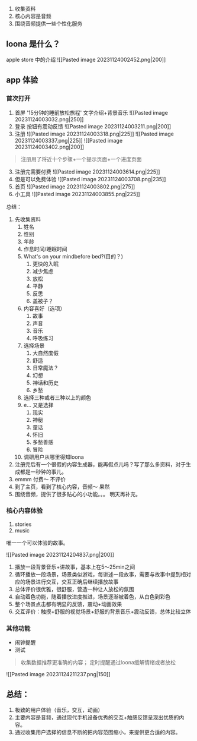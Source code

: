 
1. 收集资料
2. 核心内容是音频
3. 围绕音频提供一些个性化服务
## loona 是什么？

apple store 中的介绍
![[Pasted image 20231124002452.png|200]]

## app 体验

### 首次打开

1. 首屏
'15分钟的睡前放松旅程' 文字介绍+背景音乐
![[Pasted image 20231124003032.png|250]]
2. 登录
按钮有震动反馈
![[Pasted image 20231124003211.png|200]]
3. 注册
![[Pasted image 20231124003318.png|225]]
![[Pasted image 20231124003337.png|225]]
![[Pasted image 20231124003402.png|200]]

> 注册用了将近十个步骤+一个提示页面+一个进度页面

3. 注册完需要付费
![[Pasted image 20231124003614.png|225]]
4. 但是可以免费体验
![[Pasted image 20231124003708.png|235]]
5. 首页
![[Pasted image 20231124003802.png|275]]
6.  小工具
![[Pasted image 20231124003855.png|225]]

总结：
1. 先收集资料
	1. 姓名
	2. 性别
	3. 年龄
	4. 作息时间/睡眠时间
	5. What's on your mindbefore bed?(目的？)
		1. 更快的入眠
		2. 减少焦虑
		3. 放松
		4. 平静
		5. 反思
		6. 盖被子？
	6. 内容喜好（选项）
		1. 故事
		2. 声音
		3. 音乐
		4. 呼吸练习
	7. 选择场景
		1. 大自然度假
		2. 舒适
		3. 日常魔法？
		4. 幻想
		5. 神话和历史
		6. 乡愁
	8. 选择三种或者三种以上的颜色
	9. e... 又是选择
		1. 现实
		2. 神秘
		3. 童话
		4. 怀旧
		5. 多愁善感
		6. 冒险
	10. 调研用户从哪里得知loona
2. 注册完后有一个很假的内容生成器，能再假点儿吗？写了那么多资料，对于生成都是一秒钟的事儿。
3. emmm 付费～ 不评价
4. 到了主页，看到了核心内容，音频～ 果然
5. 围绕音频，提供了很多贴心的小功能。。。 明天再补充。


### 核心内容体验

1. stories
2. music

唯一一个可以体验的故事。

![[Pasted image 20231124204837.png|200]]

1. 播放一段背景音乐+讲故事，基本上在5～25min之间
2. 循环播放一段场景，场景类似游戏，每讲述一段故事，需要与故事中提到相对应的场景进行交互，交互正确后继续播放故事
3. 总体评价很优雅，很舒服，营造一种让人放松的氛围
4. 自动着色功能，随着播放进度推进，场景逐渐被着色，从白色到彩色
5. 整个场景点击都有明显的反馈，震动+动画效果
6. 交互评价：触摸+舒服的视觉场景+舒服的背景音乐+震动反馈，总体比较立体

### 其他功能

- 闹钟提醒
- 测试
>  收集数据推荐更准确的内容；
>  定时提醒通过loona缓解情绪或者放松

![[Pasted image 20231124211237.png|150]]


## 总结：

1. 极致的用户体验（音乐，交互，动画）
2. 主要内容是音频，通过现代手机设备优秀的交互+触感反馈呈现出优质的内容。
3. 通过收集用户选择的信息不断的把内容范围缩小，来提供更合适的内容。